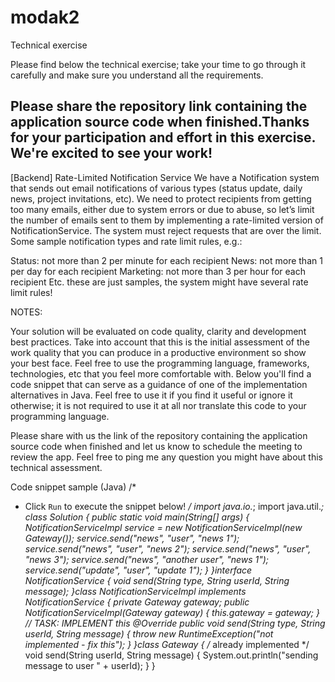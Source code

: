 # modak2

Technical exercise

Please find below the technical exercise; take your time to go through it carefully and make sure you understand all the requirements. 

Please share the repository link containing the application source code when finished.Thanks for your participation and effort in this exercise. We're excited to see your work!
----------------------------------------------------------
[Backend] Rate-Limited Notification Service
We have a Notification system that sends out email notifications of various types (status update, daily news, project invitations, etc). We need to protect recipients from getting too many emails, either due to system errors or due to abuse, so let’s limit the number of emails sent to them by implementing a rate-limited version of NotificationService.
The system must reject requests that are over the limit.
Some sample notification types and rate limit rules, e.g.:

Status: not more than 2 per minute for each recipient
News: not more than 1 per day for each recipient
Marketing: not more than 3 per hour for each recipient
Etc. these are just samples, the system might have several rate limit rules!

NOTES:

Your solution will be evaluated on code quality, clarity and development best practices. 
Take into account that this is the initial assessment of the work quality that you can produce in a productive environment so show your best face.
Feel free to use the programming language, frameworks, technologies, etc that you feel more comfortable with.
Below you'll find a code snippet that can serve as a guidance of one of the implementation alternatives in Java. Feel free to use it if you find it useful or ignore it otherwise; it is not required to use it at all nor translate this code to your programming language.

Please share with us the link of the repository containing the application source code when finished and let us know to schedule the meeting to review the app.
Feel free to ping me any question you might have about this technical assessment.

Code snippet sample
(Java)
/*
* Click `Run` to execute the snippet below!
*/
import java.io.*;
import java.util.*;
class Solution {
public static void main(String[] args) {
NotificationServiceImpl service = new NotificationServiceImpl(new Gateway());
service.send("news", "user", "news 1");
service.send("news", "user", "news 2");
service.send("news", "user", "news 3");
service.send("news", "another user", "news 1");
service.send("update", "user", "update 1");
}
}interface NotificationService {
void send(String type, String userId, String message);
}class NotificationServiceImpl implements NotificationService {
private Gateway gateway;
public NotificationServiceImpl(Gateway gateway) {
this.gateway = gateway;
}
// TASK: IMPLEMENT this
@Override
public void send(String type, String userId, String message) {
throw new RuntimeException("not implemented - fix this");
}
}class Gateway {
/* already implemented */
void send(String userId, String message) {
System.out.println("sending message to user " + userId);
}
}
